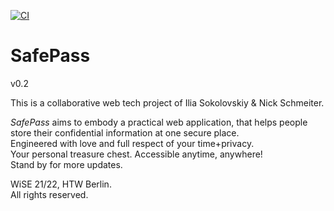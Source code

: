 [![CI](https://github.com/il1a/SafePass/actions/workflows/tests.yml/badge.svg)](https://github.com/il1a/SafePass/actions/workflows/tests.yml)
# SafePass

v0.2

This is a collaborative web tech project of Ilia Sokolovskiy & Nick Schmeiter. 

_SafePass_ aims to embody a practical web application, that helps people store their confidential information at one secure place.    
Engineered with love and full respect of your time+privacy.   
Your personal treasure chest. Accessible anytime, anywhere!                                                                
Stand by for more updates. 

WiSE 21/22, HTW Berlin.                                                                                                                                                                                                                                                        
All rights reserved.


